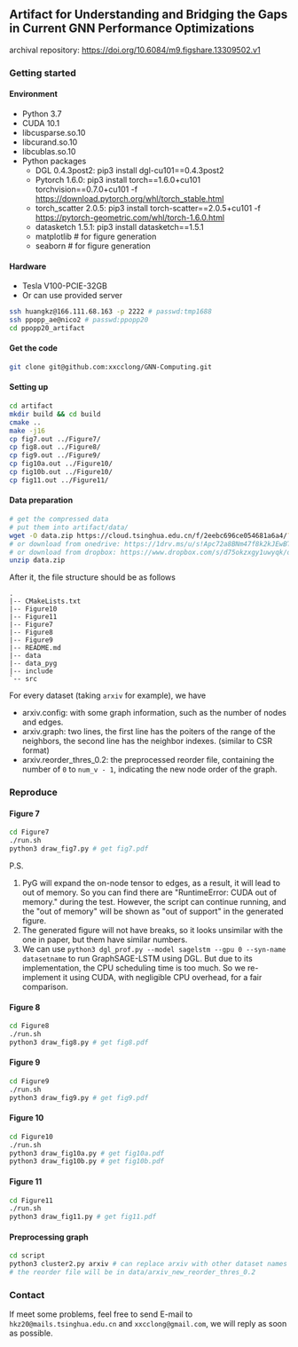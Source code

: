 ## Artifact for Understanding and Bridging the Gaps in Current GNN Performance Optimizations

archival repository: https://doi.org/10.6084/m9.figshare.13309502.v1

### Getting started

#### Environment

* Python 3.7
* CUDA 10.1
* libcusparse.so.10
* libcurand.so.10
* libcublas.so.10
* Python packages
  * DGL 0.4.3post2: pip3 install dgl-cu101==0.4.3post2
  * Pytorch 1.6.0: pip3 install torch==1.6.0+cu101 torchvision==0.7.0+cu101 -f https://download.pytorch.org/whl/torch_stable.html
  * torch_scatter 2.0.5: pip3 install torch-scatter==2.0.5+cu101 -f https://pytorch-geometric.com/whl/torch-1.6.0.html
  * datasketch 1.5.1: pip3 install datasketch==1.5.1
  * matplotlib # for figure generation
  * seaborn # for figure generation

#### Hardware

* Tesla V100-PCIE-32GB
* Or can use provided server
```bash
ssh huangkz@166.111.68.163 -p 2222 # passwd:tmp1688
ssh ppopp_ae@nico2 # passwd:ppopp20
cd ppopp20_artifact
```

#### Get the code

```bash
git clone git@github.com:xxcclong/GNN-Computing.git
```

#### Setting up

```bash
cd artifact
mkdir build && cd build
cmake ..
make -j16
cp fig7.out ../Figure7/
cp fig8.out ../Figure8/
cp fig9.out ../Figure9/
cp fig10a.out ../Figure10/
cp fig10b.out ../Figure10/
cp fig11.out ../Figure11/
```

#### Data preparation

```bash
# get the compressed data
# put them into artifact/data/
wget -O data.zip https://cloud.tsinghua.edu.cn/f/2eebc696ce054681a6a4/?dl=1
# or download from onedrive: https://1drv.ms/u/s!Apc72a8BNm47f8k2kJEwBTdB-_o?e=JZ5zPd
# or download from dropbox: https://www.dropbox.com/s/d75okzxgy1uwyqk/data.zip?dl=0
unzip data.zip
```

After it, the file structure should be as follows
```
.
|-- CMakeLists.txt
|-- Figure10
|-- Figure11
|-- Figure7
|-- Figure8
|-- Figure9
|-- README.md
|-- data
|-- data_pyg
|-- include
`-- src
```

For every dataset (taking `arxiv` for example), we have

* arxiv.config: with some graph information, such as the number of nodes and edges.
* arxiv.graph: two lines, the first line has the poiters of the range of the neighbors, the second line has the neighbor indexes. (similar to CSR format)
* arxiv.reorder_thres_0.2: the preprocessed reorder file, containing the number of `0` to `num_v - 1`, indicating the new node order of the graph.


### Reproduce

#### Figure 7

```bash
cd Figure7
./run.sh
python3 draw_fig7.py # get fig7.pdf
```

P.S.

1. PyG will expand the on-node tensor to edges, as a result, it will lead to out of memory. So you can find there are "RuntimeError: CUDA out of memory." during the test. However, the script can continue running, and the "out of memory" will be shown as "out of support" in the generated figure.
2. The generated figure will not have breaks, so it looks unsimilar with the one in paper, but them have similar numbers.
3. We can use `python3 dgl_prof.py --model sagelstm --gpu 0 --syn-name datasetname` to run GraphSAGE-LSTM using DGL. But due to its implementation, the CPU scheduling time is too much. So we re-implement it using CUDA, with negligible CPU overhead, for a fair comparison.

#### Figure 8

```bash
cd Figure8
./run.sh
python3 draw_fig8.py # get fig8.pdf
```

#### Figure 9

```bash
cd Figure9
./run.sh
python3 draw_fig9.py # get fig9.pdf
```

#### Figure 10

```bash
cd Figure10
./run.sh
python3 draw_fig10a.py # get fig10a.pdf
python3 draw_fig10b.py # get fig10b.pdf
```

#### Figure 11

```bash
cd Figure11
./run.sh
python3 draw_fig11.py # get fig11.pdf
```

#### Preprocessing graph

```bash
cd script
python3 cluster2.py arxiv # can replace arxiv with other dataset names
# the reorder file will be in data/arxiv_new_reorder_thres_0.2
```

### Contact

If meet some problems, feel free to send E-mail to `hkz20@mails.tsinghua.edu.cn` and `xxcclong@gmail.com`, we will reply as soon as possible.
